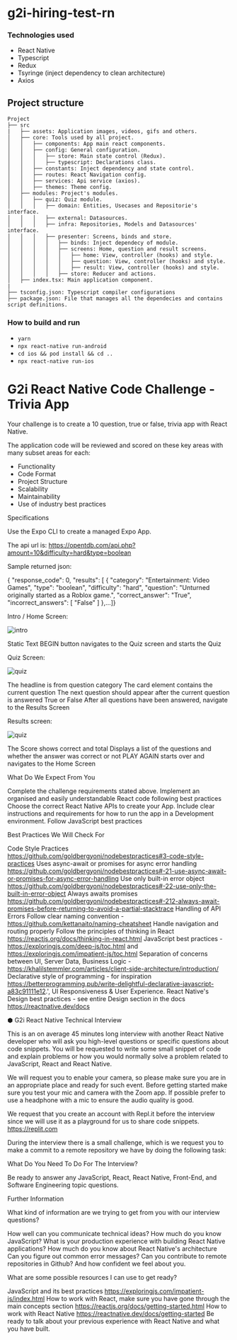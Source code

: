 # g2i-hiring-test-rn

### Technologies used

- React Native
- Typescript
- Redux
- Tsyringe (inject dependency to clean architecture)
- Axios

## Project structure

```
Project
├── src
|   ├── assets: Application images, videos, gifs and others.
│   ├── core: Tools used by all project.
│   │   ├── components: App main react components.
│   │   ├── config: General configuration.
│   │   │   ├── store: Main state control (Redux).
│   │   │   ├── typescript: Declarations class.
│   │   ├── constants: Inject dependency and state control.
│   │   ├── routes: React Navigation config.
│   │   ├── services: Api service (axios).
│   │   ├── themes: Theme config.
│   ├── modules: Project's modules.
│   │   ├── quiz: Quiz module.
│   │   │   ├── domain: Entities, Usecases and Repositorie's interface.
│   │   │   ├── external: Datasources.
│   │   │   ├── infra: Repositories, Models and Datasources' interface.
│   │   │   ├── presenter: Screens, binds and store.
│   │   │   │   ├── binds: Inject dependecy of module.
│   │   │   │   ├── screens: Home, question and result screens.
│   │   │   │   │   ├── home: View, controller (hooks) and style.
│   │   │   │   │   ├── question: View, controller (hooks) and style.
│   │   │   │   │   ├── result: View, controller (hooks) and style.
│   │   │   │   ├── store: Reducer and actions.
│   ├── index.tsx: Main application component.
|
├── tsconfig.json: Typescript compiler configurations
├── package.json: File that manages all the dependecies and contains script definitions.

```

### How to build and run

- `yarn`
- `npx react-native run-android`
- `cd ios && pod install && cd ..`
- `npx react-native run-ios`

# G2i React Native Code Challenge - Trivia App

Your challenge is to create a 10 question, true or false, trivia app with React Native.

The application code will be reviewed and scored on these key areas with many subset areas for each:

- Functionality
- Code Format
- Project Structure
- Scalability
- Maintainability
- Use of industry best practices

Specifications

Use the Expo CLI to create a managed Expo App.

The api url is: https://opentdb.com/api.php?amount=10&difficulty=hard&type=boolean

Sample returned json:

{
"response_code": 0,
"results": [
{
"category": "Entertainment: Video Games",
"type": "boolean",
"difficulty": "hard",
"question": "Unturned originally started as a Roblox game.",
"correct_answer": "True",
"incorrect_answers": [
"False"
]
},…]}

Intro / Home Screen:

 <img align="center" alt="intro" src="https://raw.githubusercontent.com/g2i/code-challenge-static-assets/master/Intro.png">

Static Text
BEGIN button navigates to the Quiz screen and starts the Quiz

Quiz Screen:

<img align="center" alt="quiz" src="https://raw.githubusercontent.com/g2i/code-challenge-static-assets/master/Quiz.png">

The headline is from question category
The card element contains the current question
The next question should appear after the current question is answered True or False
After all questions have been answered, navigate to the Results Screen

Results screen:

<img align="center" alt="quiz" src="https://raw.githubusercontent.com/g2i/code-challenge-static-assets/master/Score.png">

The Score shows correct and total
Displays a list of the questions and whether the answer was correct or not
PLAY AGAIN starts over and navigates to the Home Screen

What Do We Expect From You

Complete the challenge requirements stated above.
Implement an organised and easily understandable React code following best practices
Choose the correct React Native APIs to create your App.
Include clear instructions and requirements for how to run the app in a Development environment.
Follow JavaScript best practices

Best Practices We Will Check For

Code Style Practices https://github.com/goldbergyoni/nodebestpractices#3-code-style-practices
Uses async-await or promises for async error handling https://github.com/goldbergyoni/nodebestpractices#-21-use-async-await-or-promises-for-async-error-handling
Use only built-in error object https://github.com/goldbergyoni/nodebestpractices#-22-use-only-the-built-in-error-object
Always awaits promises https://github.com/goldbergyoni/nodebestpractices#-212-always-await-promises-before-returning-to-avoid-a-partial-stacktrace
Handling of API Errors
Follow clear naming convention - https://github.com/kettanaito/naming-cheatsheet
Handle navigation and routing properly
Follow the principles of thinking in React https://reactjs.org/docs/thinking-in-react.html
JavaScript best practices - https://exploringjs.com/deep-js/toc.html and https://exploringjs.com/impatient-js/toc.html
Separation of concerns between UI, Server Data, Business Logic - https://khalilstemmler.com/articles/client-side-architecture/introduction/
Declarative style of programming - for inspiration https://betterprogramming.pub/write-delightful-declarative-javascript-a83c91111e12.',
UI Responsiveness & User Experience.
React Native's Design best practices - see entire Design section in the docs https://reactnative.dev/docs

⬢ G2i React Native Technical Interview

This is an on average 45 minutes long interview with another React Native developer who will ask you high-level questions or specific questions about code snippets. You will be requested to write some small snippet of code and explain problems or how you would normally solve a problem related to JavaScript, React and React Native.

We will request you to enable your camera, so please make sure you are in an appropriate place and ready for such event. Before getting started make sure you test your mic and camera with the Zoom app. If possible prefer to use a headphone with a mic to ensure the audio quality is good.

We request that you create an account with Repl.it before the interview since we will use it as a playground for us to share code snippets. https://replit.com

During the interview there is a small challenge, which is we request you to make a commit to a remote repository we have by doing the following task:

What Do You Need To Do For The Interview?

Be ready to answer any JavaScript, React, React Native, Front-End, and Software Engineering topic questions.

Further Information

What kind of information are we trying to get from you with our interview questions?

How well can you communicate technical ideas?
How much do you know JavaScript?
What is your production experience with building React Native applications?
How much do you know about React Native's architecture
Can you figure out common error messages?
Can you contribute to remote repositories in Github?
And how confident we feel about you.

What are some possible resources I can use to get ready?

JavaScript and its best practices https://exploringjs.com/impatient-js/index.html
How to work with React, make sure you have gone through the main concepts section https://reactjs.org/docs/getting-started.html
How to work with React Native https://reactnative.dev/docs/getting-started
Be ready to talk about your previous experience with React Native and what you have built.
